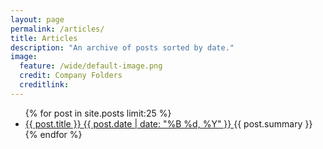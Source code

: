 ```yaml
---
layout: page
permalink: /articles/
title: Articles
description: "An archive of posts sorted by date."
image:
  feature: /wide/default-image.png
  credit: Company Folders
  creditlink: 
---
```


<ul class="post-list">
{% for post in site.posts limit:25 %} 
  <li>
    <article>
        <a href="{{ site.url }}{{ post.url }}">
            <span class="post-list-title">
                {{ post.title }} 
            </span>
            <span class="entry-date">
                <time datetime="{{ post.date | date_to_xmlschema }}">
                    {{ post.date | date: "%B %d, %Y" }}
                </time>
            </span>
        </a>
        <span class="post-list-summary">
            {{ post.summary }} 
        </span>
    </article>
</li>
{% endfor %}
</ul>


